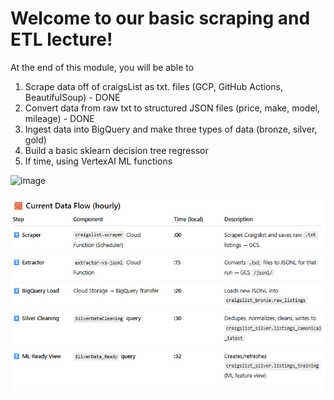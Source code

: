 # Welcome to our basic scraping and ETL lecture!

At the end of this module, you will be able to
1) Scrape data off of craigsList as txt. files (GCP, GitHub Actions, BeautifulSoup) - DONE
2) Convert data from raw txt to structured JSON files (price, make, model, mileage) - DONE
3) Ingest data into BigQuery and make three types of data (bronze, silver, gold)
4) Build a basic sklearn decision tree regressor
5) If time, using VertexAI ML functions

<img width="1536" height="1024" alt="image" src="https://github.com/user-attachments/assets/b8526c1b-d67e-49be-85e5-bb0d6ff0fbc9" />

![CurrentWorkflow](image-1.png)